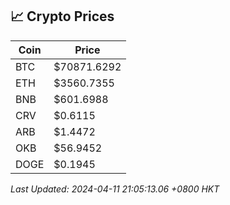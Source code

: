 ## 📈 Crypto Prices

| Coin | Price |
| ---- | ----- |
| BTC | $70871.6292 |
| ETH | $3560.7355 |
| BNB | $601.6988 |
| CRV | $0.6115 |
| ARB | $1.4472 |
| OKB | $56.9452 |
| DOGE | $0.1945 |

_Last Updated: 2024-04-11 21:05:13.06 +0800 HKT_